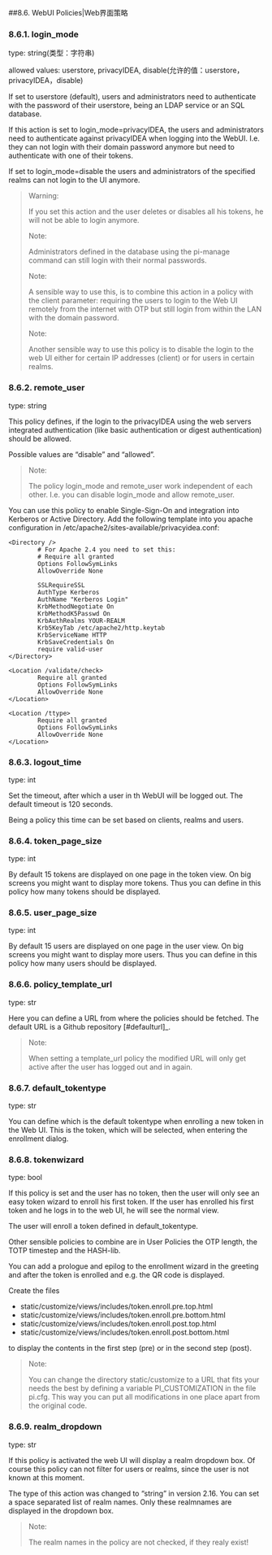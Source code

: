 ##8.6. WebUI Policies|Web界面策略

### 8.6.1. login_mode

type: string(类型：字符串)

allowed values: userstore, privacyIDEA, disable(允许的值：userstore，privacyIDEA，disable)

If set to userstore (default), users and administrators need to authenticate with the password of their userstore, being an LDAP service or an SQL database.

If this action is set to login_mode=privacyIDEA, the users and administrators need to authenticate against privacyIDEA when logging into the WebUI. I.e. they can not login with their domain password anymore but need to authenticate with one of their tokens.

If set to login_mode=disable the users and administrators of the specified realms can not login to the UI anymore.

> Warning:
> 
> If you set this action and the user deletes or disables all his tokens, he will not be able to login anymore.
> 
> Note:
> 
> Administrators defined in the database using the pi-manage command can still login with their normal passwords.
> 
> Note:
> 
> A sensible way to use this, is to combine this action in a policy with the client parameter: requiring the users to login to the Web UI remotely from the internet with OTP but still login from within the LAN with the domain password.
> 
> Note:
> 
> Another sensible way to use this policy is to disable the login to the web UI either for certain IP addresses (client) or for users in certain realms.

### 8.6.2. remote_user

type: string

This policy defines, if the login to the privacyIDEA using the web servers integrated authentication (like basic authentication or digest authentication) should be allowed.

Possible values are “disable” and “allowed”.

> Note:
> 
> The policy login_mode and remote_user work independent of each other. I.e. you can disable login_mode and allow remote_user.

You can use this policy to enable Single-Sign-On and integration into Kerberos or Active Directory. Add the following template into you apache configuration in /etc/apache2/sites-available/privacyidea.conf:

```
<Directory />
        # For Apache 2.4 you need to set this:
        # Require all granted
        Options FollowSymLinks
        AllowOverride None

        SSLRequireSSL
        AuthType Kerberos
        AuthName "Kerberos Login"
        KrbMethodNegotiate On
        KrbMethodK5Passwd On
        KrbAuthRealms YOUR-REALM
        Krb5KeyTab /etc/apache2/http.keytab
        KrbServiceName HTTP
        KrbSaveCredentials On
        require valid-user
</Directory>

<Location /validate/check>
        Require all granted
        Options FollowSymLinks
        AllowOverride None
</Location>

<Location /ttype>
        Require all granted
        Options FollowSymLinks
        AllowOverride None
</Location>
```

### 8.6.3. logout_time

type: int

Set the timeout, after which a user in th WebUI will be logged out. The default timeout is 120 seconds.

Being a policy this time can be set based on clients, realms and users.

### 8.6.4. token_page_size

type: int

By default 15 tokens are displayed on one page in the token view. On big screens you might want to display more tokens. Thus you can define in this policy how many tokens should be displayed.

### 8.6.5. user_page_size

type: int

By default 15 users are displayed on one page in the user view. On big screens you might want to display more users. Thus you can define in this policy how many users should be displayed.

### 8.6.6. policy_template_url

type: str

Here you can define a URL from where the policies should be fetched. The default URL is a Github repository [#defaulturl]_.

> Note:
> 
> When setting a template_url policy the modified URL will only get active after the user has logged out and in again.

> [1]: https://github.com/privacyidea/policy-templates/.

### 8.6.7. default_tokentype

type: str

You can define which is the default tokentype when enrolling a new token in the Web UI. This is the token, which will be selected, when entering the enrollment dialog.

### 8.6.8. tokenwizard

type: bool

If this policy is set and the user has no token, then the user will only see an easy token wizard to enroll his first token. If the user has enrolled his first token and he logs in to the web UI, he will see the normal view.

The user will enroll a token defined in default_tokentype.

Other sensible policies to combine are in User Policies the OTP length, the TOTP timestep and the HASH-lib.

You can add a prologue and epilog to the enrollment wizard in the greeting and after the token is enrolled and e.g. the QR code is displayed.

Create the files

* static/customize/views/includes/token.enroll.pre.top.html
* static/customize/views/includes/token.enroll.pre.bottom.html
* static/customize/views/includes/token.enroll.post.top.html
* static/customize/views/includes/token.enroll.post.bottom.html

to display the contents in the first step (pre) or in the second step (post).

> Note:
> 
> You can change the directory static/customize to a URL that fits your needs the best by defining a variable PI_CUSTOMIZATION in the file pi.cfg. This way you can put all modifications in one place apart from the original code.

### 8.6.9. realm_dropdown

type: str

If this policy is activated the web UI will display a realm dropdown box. Of course this policy can not filter for users or realms, since the user is not known at this moment.

The type of this action was changed to “string” in version 2.16. You can set a space separated list of realm names. Only these realmnames are displayed in the dropdown box.

> Note:
> 
> The realm names in the policy are not checked, if they realy exist!